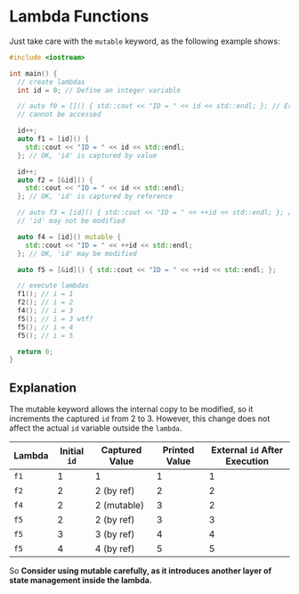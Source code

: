 # Lambda Functions

Just take care with the `mutable` keyword, as the following example shows:

```cpp
#include <iostream>

int main() {
  // create lambdas
  int id = 0; // Define an integer variable

  // auto f0 = []() { std::cout << "ID = " << id << std::endl; }; // Error: 'id'
  // cannot be accessed

  id++;
  auto f1 = [id]() {
    std::cout << "ID = " << id << std::endl;
  }; // OK, 'id' is captured by value

  id++;
  auto f2 = [&id]() {
    std::cout << "ID = " << id << std::endl;
  }; // OK, 'id' is captured by reference

  // auto f3 = [id]() { std::cout << "ID = " << ++id << std::endl; }; // Error,
  // 'id' may not be modified

  auto f4 = [id]() mutable {
    std::cout << "ID = " << ++id << std::endl;
  }; // OK, 'id' may be modified

  auto f5 = [&id]() { std::cout << "ID = " << ++id << std::endl; };

  // execute lambdas
  f1(); // i = 1
  f2(); // i = 2
  f4(); // i = 3
  f5(); // i = 3 wtf?
  f5(); // i = 4
  f5(); // i = 5

  return 0;
}
```

## Explanation

The mutable keyword allows the internal copy to be modified, so it increments
the captured `id` from 2 to 3. However, this change does not affect the actual
`id` variable outside the `lambda`.

| Lambda  | Initial `id` | Captured Value | Printed Value | External `id` After Execution |
|---------|--------------|----------------|---------------|-------------------------------|
| `f1`    | 1            | 1              | 1             | 1                             |
| `f2`    | 2            | 2 (by ref)     | 2             | 2                             |
| `f4`    | 2            | 2 (mutable)    | 3             | 2                             |
| `f5`    | 2            | 2 (by ref)     | 3             | 3                             |
| `f5`    | 3            | 3 (by ref)     | 4             | 4                             |
| `f5`    | 4            | 4 (by ref)     | 5             | 5                             |

So **Consider using mutable carefully, as it introduces another layer of state
management inside the lambda.**
